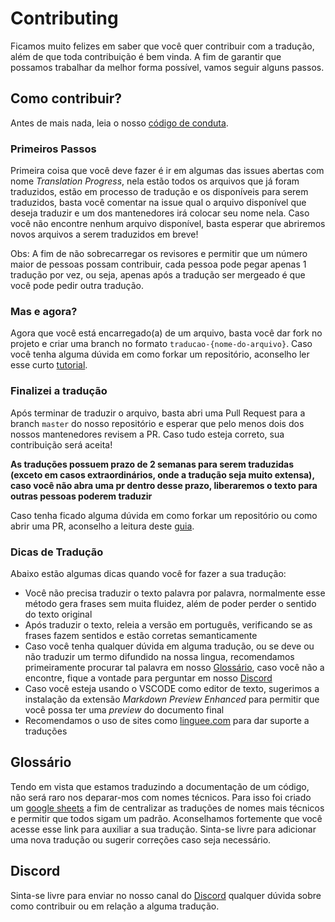# Contributing

Ficamos muito felizes em saber que você quer contribuir com a tradução, além de que toda contribuição é bem vinda. A fim de garantir que possamos trabalhar da melhor forma possível, vamos seguir alguns passos.

## Como contribuir?

Antes de mais nada, leia o nosso [código de conduta](https://github.com/gatsbyjs/gatsby-pt-BR/blob/master/docs/contributing/code-of-conduct.md).


### Primeiros Passos

Primeira coisa que você deve fazer é ir em algumas das issues abertas com nome _Translation Progress_, nela estão todos os arquivos que já foram traduzidos, estão em processo de tradução e os disponíveis para serem traduzidos, basta você comentar na issue qual o arquivo disponível que deseja traduzir e um dos mantenedores irá colocar seu nome nela. Caso você não encontre nenhum arquivo disponível, basta esperar que abriremos novos arquivos a serem traduzidos em breve!

Obs: A fim de não sobrecarregar os revisores e permitir que um número maior de pessoas possam contribuir, cada pessoa pode pegar apenas 1 tradução por vez, ou seja, apenas após a tradução ser mergeado é que você pode pedir outra tradução.  

### Mas e agora?

Agora que você está encarregado(a) de um arquivo, basta você dar fork no projeto e criar uma branch no formato `traducao-{nome-do-arquivo}`. Caso você tenha alguma dúvida em como forkar um repositório, aconselho ler esse curto [tutorial](https://github.com/UNIVALI-LITE/Portugol-Studio/wiki/Fazendo-um-Fork-do-reposit%C3%B3rio).

### Finalizei a tradução

Após terminar de traduzir o arquivo, basta abri uma Pull Request para a branch `master` do nosso repositório e esperar que pelo menos dois dos nossos mantenedores revisem a PR. Caso tudo esteja correto, sua contribuição será aceita!

**As traduções possuem prazo de 2 semanas para serem traduzidas (exceto em casos extraordinários, onde a tradução seja muito extensa), caso você não abra uma pr dentro desse prazo, liberaremos o texto para outras pessoas poderem traduzir**

Caso tenha ficado alguma dúvida em como forkar um repositório ou como abrir uma PR, aconselho a leitura deste [guia](https://blog.da2k.com.br/2015/02/04/git-e-github-do-clone-ao-pull-request/).

###  Dicas de Tradução

Abaixo estão algumas dicas quando você for fazer a sua tradução:

- Você não precisa traduzir o texto palavra por palavra, normalmente esse método gera frases sem muita fluidez, além de poder perder o sentido do texto original
- Após traduzir o texto, releia a versão em português, verificando se as frases fazem sentidos e estão corretas semanticamente
- Caso você tenha qualquer dúvida em alguma tradução, ou se deve ou não traduzir um termo difundido na nossa lingua, recomendamos primeiramente procurar tal palavra em nosso [Glossário](#glossário), caso você não a encontre, fique a vontade para perguntar em nosso [Discord](#discord)
- Caso você esteja usando o VSCODE como editor de texto, sugerimos a instalação da extensão _Markdown Preview Enhanced_ para permitir que você possa ter uma _preview_ do documento final
- Recomendamos o uso de sites como [linguee.com](https://www.linguee.com.br/) para dar suporte a traduções


## Glossário

Tendo em vista que estamos traduzindo a documentação de um código, não será raro nos deparar-mos com nomes técnicos. Para isso foi criado um [google sheets](https://docs.google.com/spreadsheets/d/1TLztI-jrPslCt0fgk4B9tGnhhS_7JQZJfMql1ePsIZo/edit?usp=sharing) a fim de centralizar as traduções de nomes mais técnicos e permitir que todos sigam um padrão. Aconselhamos fortemente que você acesse esse link para auxiliar a sua tradução. Sinta-se livre para adicionar uma nova tradução ou sugerir correções caso seja necessário. 

## Discord

Sinta-se livre para enviar no nosso canal do [Discord](https://discordapp.com/invite/xJWpW9U) qualquer dúvida sobre como contribuir ou em relação a alguma tradução.  